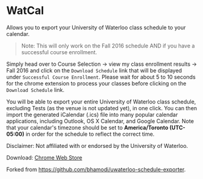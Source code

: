 # WatCal

Allows you to export your University of Waterloo class schedule to your calendar.

> Note: This will only work on the Fall 2016 schedule AND if you have a successful course enrollment.

Simply head over to Course Selection -> view my class enrollment results -> Fall 2016 and click on the `Download Schedule` link that will be displayed under `Successful Course Enrollment`. Please wait for about 5 to 10 seconds for the chrome extension to process your classes before clicking on the `Download Schedule` link.

You will be able to export your entire University of Waterloo class schedule, excluding Tests (as the venue is not updated yet), in one click. You can then import the generated iCalendar (.ics) file into many popular calendar applications, including Outlook, OS X Calendar, and Google Calendar. Note that your calendar's timezone should be set to **America/Toronto (UTC-05:00)** in order for the schedule to reflect the correct time.

Disclaimer: Not affiliated with or endorsed by the University of Waterloo.

Download: [Chrome Web Store](https://chrome.google.com/webstore/detail/watcal/piajnoiedgkdpnancbojkeeaddpahofd)

Forked from https://github.com/bhamodi/uwaterloo-schedule-exporter.
